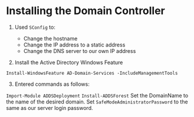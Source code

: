 # Installing the Domain Controller

1. Used `SConfig` to:
    - Change the hostname
    - Change the IP address to a static address
    - Change the DNS server to our own IP address

2. Install the Active Directory Windows Feature

```shell
Install-WindowsFeature AD-Domain-Services -IncludeManagementTools
```

3. Entered commands as follows:

```Import-Module ADDSDeployment```
```Install-ADDSForest```
Set the DomainName to the name of the desired domain.
Set ```SafeModeAdministratorPassword``` to the same as our server login password.

